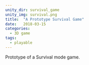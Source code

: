 ```yaml
---
unity_dir: survival_game
unity_img: survival.png
title:  "A Prototype Survival Game"
date:   2018-03-15
categories:
  - 3D game
tags:
  - playable
---
```


Prototype of a Survival mode game.
